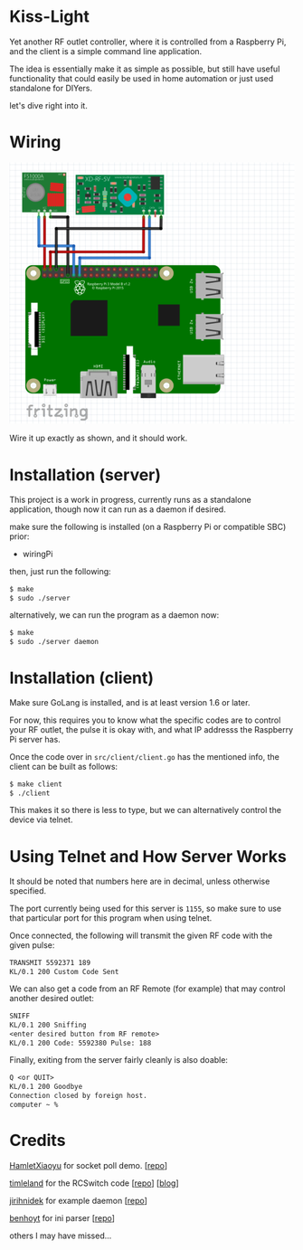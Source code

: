 # Kiss-Light

Yet another RF outlet controller, where it is controlled from a Raspberry Pi, and the client is a simple command line application.

The idea is essentially make it as simple as possible, but still have useful functionality that could easily be used in home automation or just used standalone for DIYers.

let's dive right into it.

# Wiring

![RPi wiring](./RPI_RF_433_wiring_diagram.png)

Wire it up exactly as shown, and it should work.

# Installation (server)

This project is a work in progress, currently runs as a standalone application,
though now it can run as a daemon if desired.

make sure the following is installed (on a Raspberry Pi or compatible SBC) prior:
- wiringPi

then, just run the following:
```
$ make
$ sudo ./server
```

alternatively, we can run the program as a daemon now:

```
$ make
$ sudo ./server daemon
```

# Installation (client)

Make sure GoLang is installed, and is at least version 1.6 or later.

For now, this requires you to know what the specific codes are to control your RF outlet,
the pulse it is okay with, and what IP addresss the Raspberry Pi server has.

Once the code over in ```src/client/client.go``` has the mentioned info, the client can be built as follows:
```
$ make client
$ ./client
```

This makes it so there is less to type, but we can alternatively control the device via telnet.

# Using Telnet and How Server Works

It should be noted that numbers here are in decimal, unless otherwise specified.

The port currently being used for this server is ```1155```, so make sure to use that particular port for this program when using telnet.

Once connected, the following will transmit the given RF code with the given pulse:
```
TRANSMIT 5592371 189
KL/0.1 200 Custom Code Sent
```

We can also get a code from an RF Remote (for example) that may control
another desired outlet: 
```
SNIFF
KL/0.1 200 Sniffing
<enter desired button from RF remote>
KL/0.1 200 Code: 5592380 Pulse: 188
```

Finally, exiting from the server fairly cleanly is also doable:
```
Q <or QUIT>
KL/0.1 200 Goodbye
Connection closed by foreign host.
computer ~ %
```

# Credits

[HamletXiaoyu](https://github.com/HamletXiaoyu) for socket poll demo. [[repo](https://github.com/HamletXiaoyu/socket-poll)]

[timleland](https://github.com/timleland) for the RCSwitch code [[repo](https://github.com/timleland/rfoutlet)] [[blog](https://timleland.com/wireless-power-outlets/)]

[jirihnidek](https://github.com/jirihnidek) for example daemon [[repo](https://github.com/jirihnidek/daemon)]

[benhoyt](https://github.com/benhoyt) for ini parser [[repo](https://github.com/benhoyt/inih)]

others I may have missed...